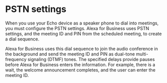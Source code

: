 # PSTN settings<a name="PSTN-settings"></a>

When you use your Echo device as a speaker phone to dial into meetings, you must configure the PSTN settings\. Alexa for Business uses PSTN settings, and the meeting ID and PIN from the scheduled meeting, to create a dial sequence\.

Alexa for Business uses this dial sequence to join the audio conference in the background and send the meeting ID and PIN as dual\-tone multi\-frequency signaling \(DTMF\) tones\. The specified delays provide pauses before Alexa for Business enters the information\. For example, there is a wait, the welcome announcement completes, and the user can enter the meeting ID\.